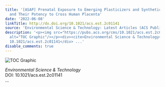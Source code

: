 ```yaml
---
title: '[ASAP] Prenatal Exposure to Emerging Plasticizers and Synthetic Antioxidants
  and Their Potency to Cross Human Placenta'
date: '2022-06-08'
linkTitle: http://dx.doi.org/10.1021/acs.est.2c01141
source: 'Environmental Science & Technology: Latest Articles (ACS Publications)'
description: '<p><img src="https://pubs.acs.org/cms/10.1021/acs.est.2c01141/asset/images/medium/es2c01141_0004.gif"
  alt="TOC Graphic"/></p><div><cite>Environmental Science & Technology</cite></div><div>DOI:
  10.1021/acs.est.2c01141</div> ...'
disable_comments: true
---
```

<p><img src="https://pubs.acs.org/cms/10.1021/acs.est.2c01141/asset/images/medium/es2c01141_0004.gif" alt="TOC Graphic"/></p><div><cite>Environmental Science & Technology</cite></div><div>DOI: 10.1021/acs.est.2c01141</div> ...